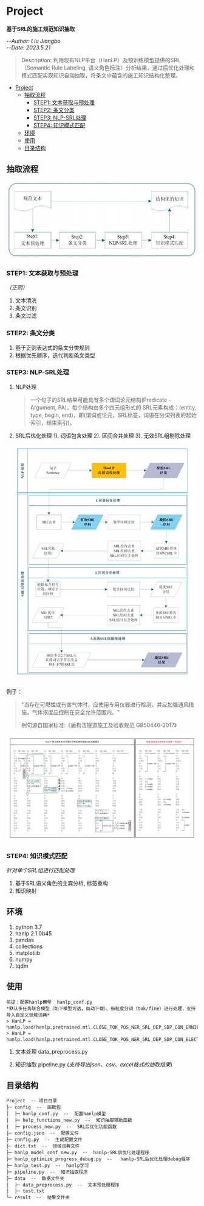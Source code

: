# Project
**基于SRL的施工规范知识抽取**

--*Author: Liu Jiangbo*  
--*Date: 2023.5.21*

  > Description: 利用现有NLP平台（HanLP）及预训练模型提供的SRL（Semantic Rule Labeling, 语义角色标注）分析结果，通过后优化处理和模式匹配实现知识自动抽取，将条文中蕴含的施工知识结构化整理。

- [Project](#project)
  - [抽取流程](#抽取流程)
    - [STEP1: 文本获取与预处理](#step1-文本获取与预处理)
    - [STEP2: 条文分类](#step2-条文分类)
    - [STEP3: NLP-SRL处理](#step3-nlp-srl处理)
    - [STEP4: 知识模式匹配](#step4-知识模式匹配)
  - [环境](#环境)
  - [使用](#使用)
  - [目录结构](#目录结构)


## 抽取流程
![基于SRL的知识抽取流程](./img/1.jpg)

### STEP1: 文本获取与预处理
*（正则）*
1. 文本清洗
2. 条文识别
3. 条文过滤

### STEP2: 条文分类
1. 基于正则表达式的条文分类规则
2. 根据优先顺序，迭代判断条文类型

### STEP3: NLP-SRL处理
1. NLP处理
    >一个句子的SRL结果可能具有多个谓词论元结构(Predicate - Argument, PA)，每个结构由多个四元组形式的 SRL元素构成：(entity, type, begin, end)，即(谓词或论元，SRL标签，词语在分词列表的起始索引，结束索引)。

2. SRL后优化处理
    1). 词语包含处理
    2). 区间合并处理
    3). 无效SRL组剔除处理

![NLP-SRL处理步骤](./img/2.jpg)

例子：
> "当存在可燃性或有害气体时，应使用专用仪器进行检测，并应加强通风措施，气体浓度应控制在安全允许范围内。" 
> 
>例句源自国家标准:《盾构法隧道施工及验收规范 GB50446-2017》

![优化处理前后 SRL 结果可视化对比](./img/3.jpg)

### STEP4: 知识模式匹配
*针对单个SRL组进行匹配处理*
1. 基于SRL语义角色的主宾分析, 标签重构
2. 知识映射

## 环境
1. python 3.7
2. hanlp 2.1.0b45
3. pandas
4. collections
5. matplotlib
6. numpy
7. tqdm

## 使用
    前提：配置hanlp模型  hanlp_conf.py
    *默认多任务联合模型（如下模型可选，自动下载）、细粒度分词（tok/fine）进行处理，支持导入自定义领域词典*
    > HanLP = hanlp.load(hanlp.pretrained.mtl.CLOSE_TOK_POS_NER_SRL_DEP_SDP_CON_ERNIE_GRAM_ZH)
    > HanLP = hanlp.load(hanlp.pretrained.mtl.CLOSE_TOK_POS_NER_SRL_DEP_SDP_CON_ELECTRA_BASE_ZH)

1. 文本处理     data_preprocess.py

2. 知识抽取     pipeline.py
  (*支持导出json、csv、excel格式的抽取结果*)

## 目录结构

```
Project  -- 项目目录
├─ config  --  函数包
│  ├─ hanlp_conf.py  --  配置hanlp模型
│  ├─ help_functions_new.py  --  知识抽取辅助函数
│  ├─ process_new.py  --  SRL后优化功能函数
├─ config.json  --  配置文件
├─ config.py  --  生成配置文件
├─ dict.txt  --  领域词典文件
├─ hanlp_model_conf_new.py  --  hanlp-SRL后优化处理程序
├─ hanlp_optimize_progress_debug.py  --   hanlp-SRL后优化处理debug程序
├─ hanlp_test.py  --  hanlp学习
├─ pipeline.py  --  知识抽取程序
├─ data  --  数据文件夹
│  ├─ data_preprocess.py  --  文本预处理程序
│  ├─ test.txt
└─ result  --  结果文件夹

```